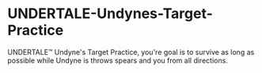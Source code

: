 # UNDERTALE-Undynes-Target-Practice
UNDERTALE™ Undyne's Target Practice, you're goal is to survive as long as possible while Undyne is throws spears and you from all directions.
